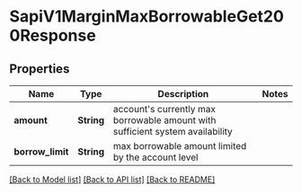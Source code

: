 # SapiV1MarginMaxBorrowableGet200Response

## Properties

Name | Type | Description | Notes
------------ | ------------- | ------------- | -------------
**amount** | **String** | account's currently max borrowable amount with sufficient system availability | 
**borrow_limit** | **String** | max borrowable amount limited by the account level | 

[[Back to Model list]](../README.md#documentation-for-models) [[Back to API list]](../README.md#documentation-for-api-endpoints) [[Back to README]](../README.md)


